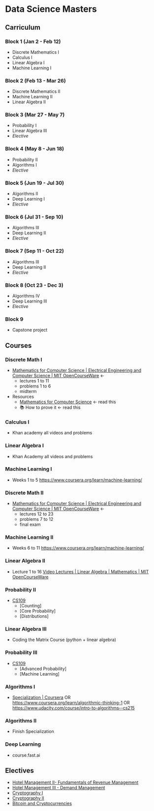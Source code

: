 # Data Science Masters

## Carriculum

### Block 1 (Jan 2 - Feb 12)

* Discrete Mathematics I
* Calculus I
* Linear Algebra I
* Machine Learning I

### Block 2 (Feb 13 - Mar 26)

* Discrete Mathematics II
* Machine Learning II
* Linear Algebra II

### Block 3 (Mar 27 - May 7)

* Probability I
* Linear Algebra III
* *Elective*

### Block 4 (May 8 - Jun 18)

* Probability II
* Algorithms I
* *Elective*

### Block 5 (Jun 19 - Jul 30)

* Algorithms II
* Deep Learning I
* *Elective*

### Block 6 (Jul 31 - Sep 10)

* Algorithms III
* Deep Learning II
* *Elective*

### Block 7 (Sep 11 - Oct 22)

* Algorithms III
* Deep Learning II
* *Elective*

### Block 8 (Oct 23 - Dec 3)

* Algorithms IV
* Deep Learning III
* *Elective*

### Block 9

* Capstone project

## Courses

### Discrete Math I
- [Mathematics for Computer Science | Electrical Engineering and Computer Science | MIT OpenCourseWare](https://ocw.mit.edu/courses/electrical-engineering-and-computer-science/6-042j-mathematics-for-computer-science-fall-2010/index.htm) <- 
	- lectures 1 to 11
	- problems 1 to 6
	- midterm
-  Resources
	- [Mathematics for Computer Science](http://www.iith.ac.in/~aravind/Files-DM/LLM-MFCS-2004.pdf) <- read this 
	- 📚 How to prove it <- read this

### Calculus I
- Khan academy all videos and problems

### Linear Algebra I
- Khan Academy all videos and problems

### Machine Learning I
- Weeks 1 to 5 https://www.coursera.org/learn/machine-learning/

### Discrete Math II
- [Mathematics for Computer Science | Electrical Engineering and Computer Science | MIT OpenCourseWare](https://ocw.mit.edu/courses/electrical-engineering-and-computer-science/6-042j-mathematics-for-computer-science-fall-2010/index.htm) <- 
	- lectures 12 to 23
	- problems 7 to 12
	- final exam
	
### Machine Learning II
- Weeks 6 to 11 https://www.coursera.org/learn/machine-learning/ 

### Linear Algebra II
- Lecture 1 to 16 [Video Lectures | Linear Algebra | Mathematics | MIT OpenCourseWare](https://ocw.mit.edu/courses/mathematics/18-06-linear-algebra-spring-2010/video-lectures/)

### Probability II
- [CS109](http://web.stanford.edu/class/cs109/)
	- [Counting]
	- [Core Probability]
	- [Distributions]
	
### Linear Algebra III
- Coding the Matrix Course (python + linear algebra)

### Probability III
- [CS109](http://web.stanford.edu/class/cs109/)
	- [Advanced Probability]
	- [Machine Learning]
	
### Algorithms I
- [Specialization | Coursera](https://www.coursera.org/specializations/algorithms) OR https://www.coursera.org/learn/algorithmic-thinking-1 OR https://www.udacity.com/course/intro-to-algorithms--cs215


### Algorithms II
- Finish Specialization

### Deep Learning 
- course.fast.ai


## Electives
* [Hotel Management II- Fundamentals of Revenue Management](https://www.coursera.org/learn/fundamentals-of-revenue-management)
* [Hotel Management III - Demand Management](https://www.coursera.org/learn/demandmanagement)
* [Cryptography I](https://www.coursera.org/learn/crypto)
* [Cryptography II](https://www.coursera.org/learn/crypto2)
* [Bitcoin and Cryptocurrencies](https://www.coursera.org/learn/cryptocurrency)
